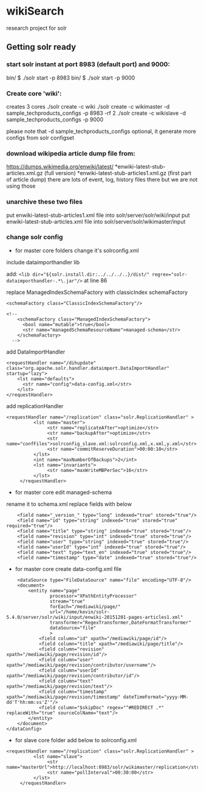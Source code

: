# wikiSearch
research project for solr

## Getting solr ready

### start solr instant at port 8983 (default port) and 9000:
bin/ $ ./solr start -p 8983
bin/ $ ./solr start -p 9000

### Create core 'wiki':
creates 3 cores
./solr create -c wiki
./solr create -c wikimaster -d sample_techproducts_configs -p 8983 -rf 2
./solr create -c wikislave -d sample_techproducts_configs -p 9000

please note that -d sample_techproducts_configs optional, it generate more configs from solr configset

### download wikipedia article dump file from:
https://dumps.wikimedia.org/enwiki/latest/
*enwiki-latest-stub-articles.xml.gz (full version)
*enwiki-latest-stub-articles1.xml.gz (first part of article dump)
there are lots of event, log, history files there but we are not using those

### unarchive these two files
put enwiki-latest-stub-articles1.xml file into solr/server/solr/wiki/input
put enwiki-latest-stub-articles.xml file into solr/server/solr/wikimaster/input

### change solr config

* for master core folders change it's solrconfig.xml

include dataimporthandler lib

add: ```<lib dir="${solr.install.dir:../../../..}/dist/" regrex="solr-dataimporthandler-.*\.jar"/>``` at line 86

replace ManagedIndexSchemaFactory with classicIndex schemaFactory
```
<schemaFactory class="ClassicIndexSchemaFactory"/>

<!--
    <schemaFactory class="ManagedIndexSchemaFactory">
      <bool name="mutable">true</bool>
      <str name="managedSchemaResourceName">managed-schema</str>
    </schemaFactory>
  -->
```
 add DataImportHandler
```
<requestHandler name="/dihupdate" class="org.apache.solr.handler.dataimport.DataImportHandler" startup="lazy">
    <lst name="defaults">
      <str name="config">data-config.xml</str>
    </lst>
</requestHandler>
```
add replicationHandler
    
```
<requestHandler name="/replication" class="solr.ReplicationHandler" >
          <lst name="master">
               <str name="replicateAfter">optimize</str>
               <str name="backupAfter">optimize</str>
               <str name="confFiles">solrconfig_slave.xml:solrconfig.xml,x.xml,y.xml</str>
               <str name="commitReserveDuration">00:00:10</str>
          </lst>    
          <int name="maxNumberOfBackups">2</int>
          <lst name="invariants">
               <str name="maxWriteMBPerSec">16</str>
          </lst>
     </requestHandler>
```

* for master core edit managed-schema

rename it to schema.xml
replace fields with below

```
    <field name="_version_" type="long" indexed="true" stored="true"/>
    <field name="id" type="string" indexed="true" stored="true" required="true"/>
    <field name="title" type="string" indexed="true" stored="true"/>
    <field name="revision" type="int" indexed="true" stored="true"/>
    <field name="user" type="string" indexed="true" stored="true"/>
    <field name="userId" type="int" indexed="true" stored="true"/>
    <field name="text" type="text_en" indexed="true" stored="true"/>
    <field name="timestamp" type="date" indexed="true" stored="true"/>
```
   

* for master core create data-config.xml file

```<dataConfig>
    <dataSource type="FileDataSource" name="file" encoding="UTF-8"/>
    <document>
        <entity name="page"
                processor="XPathEntityProcessor"
                stream="true"
                forEach="/mediawiki/page/"
                url="/home/kevin/solr-5.4.0/server/solr/wiki/input/enwiki-20151201-pages-articles1.xml"
                transformer="RegexTransformer,DateFormatTransformer"
                dataSource="file"
                >
            <field column="id" xpath="/mediawiki/page/id"/>
            <field column="title" xpath="/mediawiki/page/title"/>
            <field column="revision" xpath="/mediawiki/page/revision/id"/>
            <field column="user" xpath="/mediawiki/page/revision/contributor/username"/>
            <field column="userId" xpath="/mediawiki/page/revision/contributor/id"/>
            <field column="text" xpath="/mediawiki/page/revision/text"/>
            <field column="timestamp" xpath="/mediawiki/page/revision/timestamp" dateTimeFormat="yyyy-MM-dd'T'hh:mm:ss'Z'"/>
            <field column="$skipDoc" regex="^#REDIRECT .*" replaceWith="true" sourceColName="text"/>
        </entity>
    </document>
</dataConfig>
```
* for slave core folder add below to solrconfig.xml     
```
<requestHandler name="/replication" class="solr.ReplicationHandler" >
          <lst name="slave">
               <str name="masterUrl">http://localhost:8983/solr/wikimaster/replication</str>
               <str name="pollInterval">00:30:00</str>
          </lst>
     </requestHandler>
```
